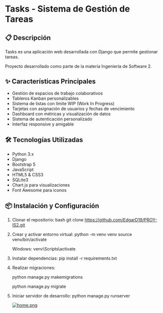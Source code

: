 # Tasks - Sistema de Gestión de Tareas

## 📋 Descripción
Tasks es una aplicación web desarrollada con Django que permite gestionar tareas.

Proyecto desarrollado como parte de la materia Ingeniería de Software 2.

## ✨ Características Principales
- Gestión de espacios de trabajo colaborativos
- Tableros Kanban personalizables
- Sistema de listas con límite WIP (Work In Progress)
- Tarjetas con asignación de usuarios y fechas de vencimiento
- Dashboard con métricas y visualización de datos
- Sistema de autenticación personalizado
- Interfaz responsive y amigable

## 🛠️ Tecnologías Utilizadas
- Python 3.x
- Django
- Bootstrap 5
- JavaScript
- HTML5 & CSS3
- SQLite3
- Chart.js para visualizaciones
- Font Awesome para iconos

## 📦 Instalación y Configuración

1. Clonar el repositorio:
  bash
  git clone https://github.com/EdgarD19/PROY-IS2.git

2. Crear y activar entorno virtual:
   python -m venv venv
   source venv/bin/activate
   
   Windows: venv\Scripts\activate
   
4. Instalar dependencias:
   pip install -r requirements.txt

5. Realizar migraciones:

   python manage.py makemigrations
   
    python manage.py migrate
   
7. Iniciar servidor de desarrollo:
   python manage.py runserver

   [![home.png](https://i.postimg.cc/8CcbzSQL/home.png)](https://postimg.cc/p9Njs3dd)
   


